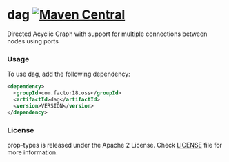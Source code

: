 # dag [![Maven Central](https://img.shields.io/maven-central/v/com.factor18.oss/prop-types.svg?label=Maven%20Central)](https://search.maven.org/search?q=g:%22com.factor18.oss%22%20AND%20a:%22dag%22)
Directed Acyclic Graph with support for multiple connections between nodes using ports

### Usage
To use dag, add the following dependency:
```xml
<dependency>
  <groupId>com.factor18.oss</groupId>
  <artifactId>dag</artifactId>
  <version>VERSION</version>
</dependency>
```

### License
prop-types is released under the Apache 2 License. Check [LICENSE](https://github.com/sarat1669/dag/blob/master/LICENSE) file for more information.
